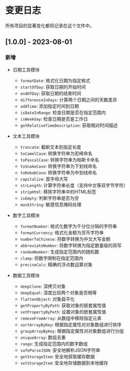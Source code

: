 # 变更日志

所有项目的显著变化都将记录在这个文件中。

## [1.0.0] - 2023-08-01

### 新增

- 日期工具模块
  - `formatDate`: 格式化日期为指定格式
  - `startOfDay`: 获取日期的开始时间
  - `endOfDay`: 获取日期的结束时间
  - `differenceInDays`: 计算两个日期之间的天数差异
  - `addTime`: 添加指定时间到日期
  - `isDateInRange`: 检查日期是否在指定范围内
  - `isWeekday`: 检查日期是否是工作日
  - `getRelativeTimeDescription`: 获取相对时间描述

- 文本工具模块
  - `truncate`: 截断文本到指定长度
  - `toCamelCase`: 转换字符串为驼峰命名
  - `toPascalCase`: 转换字符串为帕斯卡命名
  - `toSnakeCase`: 转换字符串为下划线命名
  - `toKebabCase`: 转换字符串为中划线命名
  - `capitalize`: 首字母大写
  - `strLength`: 计算字符串长度（支持中文等双字节字符）
  - `stripHtml`: 移除字符串中的HTML标签
  - `isEmpty`: 判断字符串是否为空
  - `maskString`: 敏感信息掩码处理

- 数字工具模块
  - `formatNumber`: 格式化数字为千分位分隔的字符串
  - `formatCurrency`: 格式化金额为货币字符串
  - `numberToChinese`: 将数字转换为中文大写金额
  - `abbreviateNumber`: 将数字转换为指定数量级的简写
  - `randomNumber`: 生成指定范围内的随机数
  - `clamp`: 将数字限制在指定范围内
  - `preciseCalc`: 精确的浮点数运算对象

- 数据工具模块
  - `deepClone`: 深拷贝对象
  - `deepEqual`: 深度比较两个对象是否相等
  - `flattenObject`: 对象扁平化
  - `getPropertyByPath`: 获取对象的嵌套属性值
  - `setPropertyByPath`: 设置对象的嵌套属性值
  - `removeFromArray`: 从数组中移除指定元素
  - `sortArrayByKey`: 根据指定属性对对象数组进行排序
  - `groupArrayByKey`: 根据指定属性对对象数组进行分组
  - `uniqueArray`: 数组去重
  - `range`: 生成指定范围内的数字数组
  - `safeParseJSON`: 安全地解析JSON字符串
  - `getStorageItem`: 安全地获取缓存数据
  - `setStorageItem`: 安全地存储数据到本地缓存 